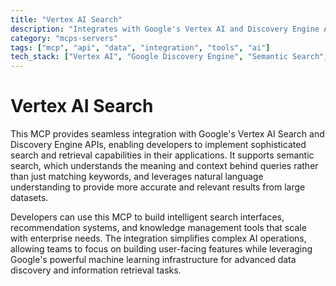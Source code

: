 ```yaml
---
title: "Vertex AI Search"
description: "Integrates with Google's Vertex AI and Discovery Engine APIs for advanced semantic search and natural language understanding on large datasets."
category: "mcps-servers"
tags: ["mcp", "api", "data", "integration", "tools", "ai"]
tech_stack: ["Vertex AI", "Google Discovery Engine", "Semantic Search", "Natural Language Processing", "Large Language Models"]
---
```


# Vertex AI Search

This MCP provides seamless integration with Google's Vertex AI Search and Discovery Engine APIs, enabling developers to implement sophisticated search and retrieval capabilities in their applications. It supports semantic search, which understands the meaning and context behind queries rather than just matching keywords, and leverages natural language understanding to provide more accurate and relevant results from large datasets.

Developers can use this MCP to build intelligent search interfaces, recommendation systems, and knowledge management tools that scale with enterprise needs. The integration simplifies complex AI operations, allowing teams to focus on building user-facing features while leveraging Google's powerful machine learning infrastructure for advanced data discovery and information retrieval tasks.
